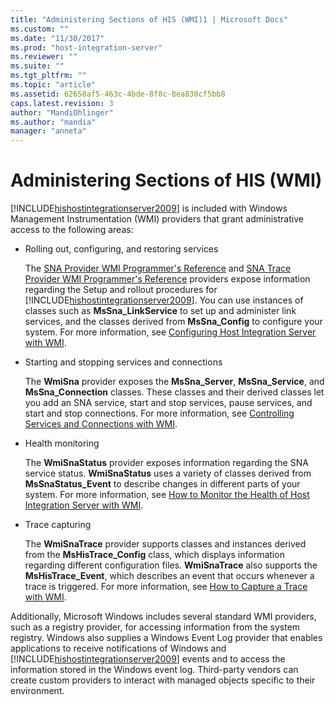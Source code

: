 ```yaml
---
title: "Administering Sections of HIS (WMI)1 | Microsoft Docs"
ms.custom: ""
ms.date: "11/30/2017"
ms.prod: "host-integration-server"
ms.reviewer: ""
ms.suite: ""
ms.tgt_pltfrm: ""
ms.topic: "article"
ms.assetid: 62658af5-463c-4bde-8f8c-8ea830cf5bb8
caps.latest.revision: 3
author: "MandiOhlinger"
ms.author: "mandia"
manager: "anneta"
---
```

# Administering Sections of HIS (WMI)
[!INCLUDE[hishostintegrationserver2009](../includes/hishostintegrationserver2009-md.md)] is included with Windows Management Instrumentation (WMI) providers that grant administrative access to the following areas:  
  
-   Rolling out, configuring, and restoring services  
  
     The [SNA Provider WMI Programmer's Reference](sna-provider-wmi-programmer-s-reference2.md) and [SNA Trace Provider WMI Programmer's Reference](sna-trace-provider-wmi-programmer’s-reference1.md) providers expose information regarding the Setup and rollout procedures for [!INCLUDE[hishostintegrationserver2009](../includes/hishostintegrationserver2009-md.md)]. You can use instances of classes such as **MsSna_LinkService** to set up and administer link services, and the classes derived from **MsSna_Config** to configure your system. For more information, see [Configuring Host Integration Server with WMI](../core/configuring-host-integration-server-with-wmi2.md).  
  
-   Starting and stopping services and connections  
  
     The **WmiSna** provider exposes the **MsSna_Server**, **MsSna_Service**, and **MsSna_Connection** classes. These classes and their derived classes let you add an SNA service, start and stop services, pause services, and start and stop connections. For more information, see [Controlling Services and Connections with WMI](../core/controlling-services-and-connections-with-wmi1.md).  
  
-   Health monitoring  
  
     The **WmiSnaStatus** provider exposes information regarding the SNA service status. **WmiSnaStatus** uses a variety of classes derived from **MsSnaStatus_Event** to describe changes in different parts of your system. For more information, see [How to Monitor the Health of Host Integration Server with WMI](../core/how-to-monitor-the-health-of-host-integration-server-with-wmi1.md).  
  
-   Trace capturing  
  
     The **WmiSnaTrace** provider supports classes and instances derived from the **MsHisTrace_Config** class, which displays information regarding different configuration files. **WmiSnaTrace** also supports the **MsHisTrace_Event**, which describes an event that occurs whenever a trace is triggered. For more information, see [How to Capture a Trace with WMI](../core/how-to-capture-a-trace-with-wmi1.md).  
  
 Additionally, Microsoft Windows includes several standard WMI providers, such as a registry provider, for accessing information from the system registry. Windows also supplies a Windows Event Log provider that enables applications to receive notifications of Windows and [!INCLUDE[hishostintegrationserver2009](../includes/hishostintegrationserver2009-md.md)] events and to access the information stored in the Windows event log. Third-party vendors can create custom providers to interact with managed objects specific to their environment.